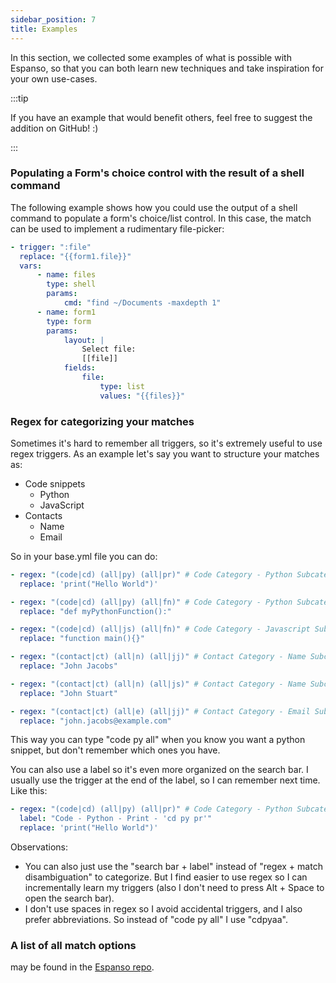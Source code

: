 ```yaml
---
sidebar_position: 7
title: Examples
---
```


In this section, we collected some examples of what is possible with Espanso, so
that you can both learn new techniques and take inspiration for your own
use-cases.

:::tip

If you have an example that would benefit others, feel free to suggest the
addition on GitHub! :)

:::

### Populating a Form's choice control with the result of a shell command

The following example shows how you could use the output of a shell command to
populate a form's choice/list control. In this case, the match can be used to
implement a rudimentary file-picker:

```yaml
- trigger: ":file"
  replace: "{{form1.file}}"
  vars:
      - name: files
        type: shell
        params:
            cmd: "find ~/Documents -maxdepth 1"
      - name: form1
        type: form
        params:
            layout: |
                Select file:
                [[file]]
            fields:
                file:
                    type: list
                    values: "{{files}}"
```

### Regex for categorizing your matches

Sometimes it's hard to remember all triggers, so it's extremely useful to use
regex triggers. As an example let's say you want to structure your matches as:

-   Code snippets
    -   Python
    -   JavaScript
-   Contacts
    -   Name
    -   Email

So in your base.yml file you can do:

```yaml
- regex: "(code|cd) (all|py) (all|pr)" # Code Category - Python Subcategory - Print
  replace: 'print("Hello World")'

- regex: "(code|cd) (all|py) (all|fn)" # Code Category - Python Subcategory - Function
  replace: "def myPythonFunction():"

- regex: "(code|cd) (all|js) (all|fn)" # Code Category - Javascript Subcategory - Function
  replace: "function main(){}"

- regex: "(contact|ct) (all|n) (all|jj)" # Contact Category - Name Subcategory - John Jacobs
  replace: "John Jacobs"

- regex: "(contact|ct) (all|n) (all|js)" # Contact Category - Name Subcategory - John Stuart
  replace: "John Stuart"

- regex: "(contact|ct) (all|e) (all|jj)" # Contact Category - Email Subcategory - John Jacobs
  replace: "john.jacobs@example.com"
```

This way you can type "code py all" when you know you want a python snippet, but
don't remember which ones you have.

You can also use a label so it's even more organized on the search bar. I
usually use the trigger at the end of the label, so I can remember next time.
Like this:

```yaml
- regex: "(code|cd) (all|py) (all|pr)" # Code Category - Python Subcategory - Print
  label: "Code - Python - Print - 'cd py pr'"
  replace: 'print("Hello World")'
```

Observations:

-   You can also just use the "search bar + label" instead of "regex + match
    disambiguation" to categorize. But I find easier to use regex so I can
    incrementally learn my triggers (also I don't need to press Alt + Space to
    open the search bar).
-   I don't use spaces in regex so I avoid accidental triggers, and I also
    prefer abbreviations. So instead of "code py all" I use "cdpyaa".

### A list of all match options

may be found in the
[Espanso repo](https://github.com/espanso/espanso/blob/master/espanso-config/src/matches/group/loader/yaml/parse.rs#L59-L137).
